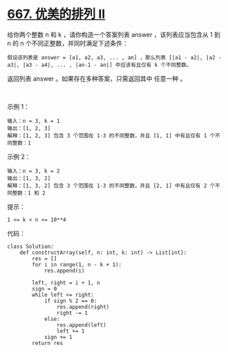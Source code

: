 # [667. 优美的排列 II](https://leetcode.cn/problems/beautiful-arrangement-ii/)

给你两个整数 n 和 k ，请你构造一个答案列表 answer ，该列表应当包含从 1 到 n 的 n 个不同正整数，并同时满足下述条件：
```
假设该列表是 answer = [a1, a2, a3, ... , an] ，那么列表 [|a1 - a2|, |a2 - a3|, |a3 - a4|, ... , |an-1 - an|] 中应该有且仅有 k 个不同整数。
```
返回列表 answer 。如果存在多种答案，只需返回其中 任意一种 。

 

示例 1：
```
输入：n = 3, k = 1
输出：[1, 2, 3]
解释：[1, 2, 3] 包含 3 个范围在 1-3 的不同整数，并且 [1, 1] 中有且仅有 1 个不同整数：1
```
示例 2：
```
输入：n = 3, k = 2
输出：[1, 3, 2]
解释：[1, 3, 2] 包含 3 个范围在 1-3 的不同整数，并且 [2, 1] 中有且仅有 2 个不同整数：1 和 2
```

提示：
```
1 <= k < n <= 10**4
```

代码：
```python3
class Solution:
    def constructArray(self, n: int, k: int) -> List[int]:
        res = []
        for i in range(1, n - k + 1):
            res.append(i)
        
        left, right = i + 1, n
        sign = 0
        while left <= right:
            if sign % 2 == 0:
                res.append(right)
                right -= 1
            else:
                res.append(left)
                left += 1
            sign += 1
        return res
```